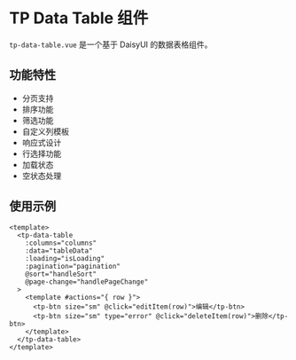 # TP Data Table 组件

`tp-data-table.vue` 是一个基于 DaisyUI 的数据表格组件。

## 功能特性

- 分页支持
- 排序功能
- 筛选功能
- 自定义列模板
- 响应式设计
- 行选择功能
- 加载状态
- 空状态处理

## 使用示例

```vue
<template>
  <tp-data-table
    :columns="columns"
    :data="tableData"
    :loading="isLoading"
    :pagination="pagination"
    @sort="handleSort"
    @page-change="handlePageChange"
  >
    <template #actions="{ row }">
      <tp-btn size="sm" @click="editItem(row)">编辑</tp-btn>
      <tp-btn size="sm" type="error" @click="deleteItem(row)">删除</tp-btn>
    </template>
  </tp-data-table>
</template>
```
